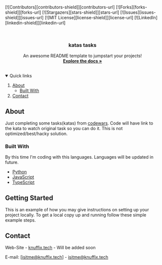 <!--
*** Thanks for checking out the Best-README-Template. If you have a suggestion
*** that would make this better, please fork the repo and create a pull request
*** or simply open an issue with the tag "enhancement".
*** Thanks again! Now go create something AMAZING! :D
-->



<!-- PROJECT SHIELDS -->
<!--
*** I'm using markdown "reference style" links for readability.
*** Reference links are enclosed in brackets [ ] instead of parentheses ( ).
*** See the bottom of this document for the declaration of the reference variables
*** for contributors-url, forks-url, etc. This is an optional, concise syntax you may use.
*** https://www.markdownguide.org/basic-syntax/#reference-style-links
-->
[![Contributors][contributors-shield]][contributors-url]
[![Forks][forks-shield]][forks-url]
[![Stargazers][stars-shield]][stars-url]
[![Issues][issues-shield]][issues-url]
[![MIT License][license-shield]][license-url]
[![LinkedIn][linkedin-shield]][linkedin-url]



<!-- PROJECT LOGO -->
<br />
<p align="center">

  <h3 align="center">katas tasks</h3>

  <p align="center">
    An awesome README template to jumpstart your projects!
    <br />
    <a href="https://github.com/knuffix/codewars-tasks"><strong>Explore the docs »</strong></a>
    <br />
    <br />
  </p>
</p>



<!-- TABLE OF CONTENTS -->
<details open="open">
  <summary>Quick links</summary>
  <ol>
    <li>
      <a href="#about">About</a>
      <ul>
        <li><a href="#built-with">Built With</a></li>
      </ul>
    </li>
    <li><a href="#contact">Contact</a></li>
  </ol>
</details>



<!-- ABOUT THE PROJECT -->
## About

Just completing some tasks(katas) from [codewars](https://www.codewars.com). Code will have link to the kata to watch original task so you can do it. This is not optimized/best/hacky solution.

### Built With

By this time I'm coding with this languages. Languages will be updated in future.

* [Python](https://python.org)
* [JavaScript](https://www.javascript.com/)
* [TypeScript](https://www.typescriptlang.org/)



<!-- GETTING STARTED -->
## Getting Started

This is an example of how you may give instructions on setting up your project locally.
To get a local copy up and running follow these simple example steps.

<!-- CONTACT -->
## Contact

Web-Site - [knuffix.tech](https://knuffix.tech) - Will be added soon

E-mail: [isitme@knuffix.tech] - isitme@knuffix.tech



